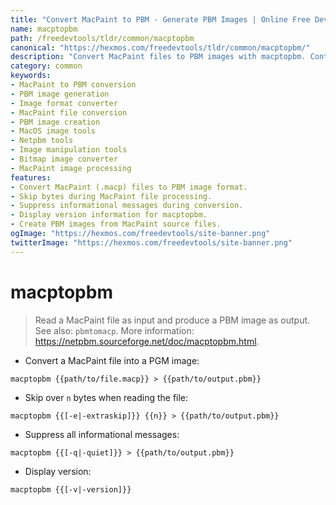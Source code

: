 ```yaml
---
title: "Convert MacPaint to PBM - Generate PBM Images | Online Free DevTools by Hexmos"
name: macptopbm
path: /freedevtools/tldr/common/macptopbm
canonical: "https://hexmos.com/freedevtools/tldr/common/macptopbm/"
description: "Convert MacPaint files to PBM images with macptopbm. Control image format conversion and generate PBM image outputs with this free online tool, no registration required."
category: common
keywords:
- MacPaint to PBM conversion
- PBM image generation
- Image format converter
- MacPaint file conversion
- PBM image creation
- MacOS image tools
- Netpbm tools
- Image manipulation tools
- Bitmap image converter
- MacPaint image processing
features:
- Convert MacPaint (.macp) files to PBM image format.
- Skip bytes during MacPaint file processing.
- Suppress informational messages during conversion.
- Display version information for macptopbm.
- Create PBM images from MacPaint source files.
ogImage: "https://hexmos.com/freedevtools/site-banner.png"
twitterImage: "https://hexmos.com/freedevtools/site-banner.png"
---
```


# macptopbm

> Read a MacPaint file as input and produce a PBM image as output.
> See also: `pbmtomacp`.
> More information: <https://netpbm.sourceforge.net/doc/macptopbm.html>.

- Convert a MacPaint file into a PGM image:

`macptopbm {{path/to/file.macp}} > {{path/to/output.pbm}}`

- Skip over `n` bytes when reading the file:

`macptopbm {{[-e|-extraskip]}} {{n}} > {{path/to/output.pbm}}`

- Suppress all informational messages:

`macptopbm {{[-q|-quiet]}} > {{path/to/output.pbm}}`

- Display version:

`macptopbm {{[-v|-version]}}`

